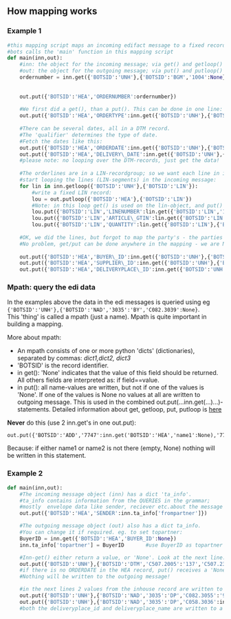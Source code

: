 ## How mapping works

### Example 1

```python
#this mapping script maps an incoming edifact message to a fixed record file.
#bots calls the 'main' function in this mapping script 
def main(inn,out): 
	#inn: the object for the incoming message; via get() and getloop() the content of the message can be accessed. 
    #out: the object for the outgoing message; via put() and putloop() content is written for this message.  
    ordernumber = inn.get({'BOTSID':'UNH'},{'BOTSID':'BGM','1004':None}) #get the order-number. 
                                                                         #The order-number is in field '1004' of record BGM.
	                                                                     #Record BGM is nested under record UNH.
	out.put({'BOTSID':'HEA','ORDERNUMBER':ordernumber})                  #put the order-number in the outgoing fixed message, field 'ORDERNUMBER' in record HEA.
    
    #We first did a get(), than a put(). This can be done in one line:
	out.put({'BOTSID':'HEA','ORDERTYPE':inn.get({'BOTSID':'UNH'},{'BOTSID':'BGM','C002.1001':None})})
    
	#There can be several dates, all in a DTM record.
    #The 'qualifier' determines the type of date.
    #Fetch the dates like this:
	out.put({'BOTSID':'HEA','ORDERDATE':inn.get({'BOTSID':'UNH'},{'BOTSID':'DTM','C507.2005':'137','C507.2380':None})})   	#get statement ONLY looks for DTM with qualifier 137
	out.put({'BOTSID':'HEA','DELIVERY\_DATE':inn.get({'BOTSID':'UNH'},{'BOTSID':'DTM','C507.2005':'2','C507.2380':None})})
	#please note: no looping over the DTM-records, just get the data! 
    
    #The orderlines are in a LIN-recordgroup; so we want each line in its own fixed LIN-record. 
    #start looping the lines (LIN-segments) in the incoming message: 
    for lin in inn.getloop({'BOTSID':'UNH'},{'BOTSID':'LIN'}): 
    	#write a fixed LIN record: 
        lou = out.putloop({'BOTSID':'HEA'},{'BOTSID':'LIN'}) 
        #Note: in this loop get() is used on the lin-object, and put() is used for the lou-object!
		lou.put({'BOTSID':'LIN','LINENUMBER':lin.get({'BOTSID':'LIN','1082':None})})
		lou.put({'BOTSID':'LIN','ARTICLE\_GTIN':lin.get({'BOTSID':'LIN','C212.7140':None})})
		lou.put({'BOTSID':'LIN','QUANTITY':lin.get({'BOTSID':'LIN'},{'BOTSID':'QTY','C186.6063':'21','C186.6060':None})})
        
	#OK, we did the lines, but forgot to map the party's - the parties are before the lines in the incoming message. 
    #No problem, get/put can be done anywhere in the mapping - we are NOT looping the incoming or outgoing message:
    
	out.put({'BOTSID':'HEA','BUYER\_ID':inn.get({'BOTSID':'UNH'},{'BOTSID':'NAD','3035':'BY','C082.3039':None})})
	out.put({'BOTSID':'HEA','SUPPLIER\_ID':inn.get({'BOTSID':'UNH'},{'BOTSID':'NAD','3035':'SU','C082.3039':None})})
	out.put({'BOTSID':'HEA','DELIVERYPLACE\_ID':inn.get({'BOTSID':'UNH'},{'BOTSID':'NAD','3035':'DP','C082.3039':None})})
```

### Mpath: query the edi data

In the examples above the data in the edi messages is queried using eg
`{'BOTSID':'UNH'},{'BOTSID':'NAD','3035':'BY','C082.3039':None}`.  
This 'thing' is called a mpath (just a name). Mpath is quite important
in building a mapping.

More about mpath:

-   An mpath consists of one or more python 'dicts' (dictionaries),
    separated by commas: *dict1,dict2, dict3*
-   'BOTSID' is the record identifier.
-   in get(): 'None' indicates that the value of this field should be
    returned. All others fields are interpreted as: if field==value.
-   in put(): all name-values are written, but not if one of the values
    is 'None'. If one of the values is None no values at all are written
    to outgoing message. This is used in the combined
    out.put(...inn.get(...)...)-statements.
     Detailed information about get, getloop, put, putloop is
    [here](MappingFunction.md#Get:_retrieve_data_from_message)


**Never** do this (use 2 inn.get's in one out.put):

    out.put({'BOTSID':'ADD','7747':inn.get('BOTSID':'HEA','name1':None),'7749':inn.get('BOTSID':'HEA','name2':None)})} 

Because: if either name1 or name2 is not there (empty, None) nothing
will be written in this statement.


### Example 2

```python
def main(inn,out):
    #The incoming message object (inn) has a dict 'ta_info'. 
    #ta_info contains information from the QUERIES in the grammar;
    #mostly  envelope data like sender, reciever etc.about the message as specified in the grammar (queries, SUBTRANSLATION). 
    out.put({'BOTSID':'HEA','SENDER':inn.ta_info['frompartner']})

    #The outgoing message object (out) also has a dict ta_info. 
    #You can change it if required. eg. to set topartner:
    BuyerID = inn.get({'BOTSID':'HEA','BUYER_ID':None})
    inn.ta_info['topartner'] = BuyerID       #use BuyerID as topartner (when eveloping)

    #Inn-get() either return a value, or 'None'. Look at the next line:
    out.put({'BOTSID':'UNH'},{'BOTSID':'DTM','C507.2005':'137','C507.2380':inn.get({'BOTSID':'HEA','ORDERDATE':None})})    
    #if there is no ORDERDATE in the HEA record, put() receives a 'None'-value. 
    #Nothing will be written to the outgoing message! 

    #in the next lines 2 values from the inhouse record are written to the same record:
    out.put({'BOTSID':'UNH'},{'BOTSID':'NAD','3035':'DP','C082.3055':'9','C082.3039':inn.get({'BOTSID':'HEA','DELIVERYPLACE_ID':None})})
    out.put({'BOTSID':'UNH'},{'BOTSID':'NAD','3035':'DP','C058.3036':inn.get({'BOTSID':'HEA','DELIVERYPLACE_NAME':None})})
    #both the deliveryplace_id and deliveryplace_name are written to a NAD-record with qualifier 'BY .

```
